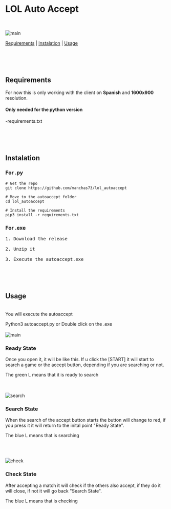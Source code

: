 # LOL Auto Accept
<br>

![main](https://github.com/manchas73/lol_autoaccept/assets/46001842/a3c08759-0bb0-46f0-98b4-7bc35d5792dc)



<a href="#requirements">Requirements</a>
<a>  |  </a>
<a href="#instalation">Instalation</a>
<a>  |  </a>
<a href="#usage">Usage</a>





<br><br><br>



<h2>Requirements</h2>
For now this is only working with the client on <strong>Spanish</strong> and <strong>1600x900</strong> resolution.

<h4>Only needed for the python version</h4>
-requirements.txt


<br><br><br>

<h2>Instalation</h2>

<h3>For .py</h3>

```console
# Get the repo
git clone https://github.com/manchas73/lol_autoaccept

# Move to the autoaccept folder
cd lol_autoaccept

# Install the requirements
pip3 install -r requirements.txt

```


<h3>For .exe</h3>

<pre>
1. Download the release

2. Unzip it

3. Execute the autoaccept.exe</pre>


<br><br><br>

<h2>Usage</h2>
<br>
You will execute the autoaccept

Python3 autoaccept.py or Double click on the .exe
<br><br>
![main](https://github.com/manchas73/lol_autoaccept/assets/46001842/f3950d0a-4352-4bb3-b53e-d68cec5ef1a0)

<h3>Ready State</h3>
Once you open it, it will be like this. If u click the [START] it will start to search a game or the accept button, depending if you are searching or not.

The green L means that it is ready to search

<br><br>
![search](https://github.com/manchas73/lol_autoaccept/assets/46001842/b94ee032-08a9-472f-8244-4a95509670da)

<h3>Search State</h3>
When the search of the accept button starts the button will change to red, if you press it it will return to the inital point "Ready State".

The blue L means that is searching

<br><br>

![check](https://github.com/manchas73/lol_autoaccept/assets/46001842/5b6006d1-a1f9-4a8f-bd8b-f753beb1e6b6)

<h3>Check State</h3>
After accepting a match it will check if the others also accept, if they do it will close, if not it will go back "Search State".

The blue L means that is checking

